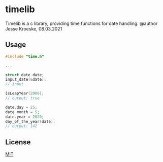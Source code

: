 # timelib
Timelib is a c library, providing time functions for date handling. 
@author Jesse Kroeske, 08.03.2021

## Usage
```c
#include "time.h"

...

struct date date;
input_date(&date);
// input

isLeapYear(2000);
// output: true

date.day = 25;
date.month = 5;
date.year = 2020;
day_of_the_year(date);
// output: 142
```

## License
[MIT](https://github.com/smallonotation/timelib/blob/master/LICENSE)
